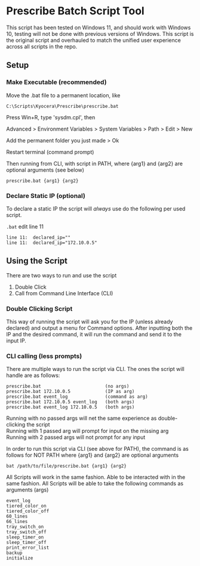 # Prescribe Batch Script Tool

This script has been tested on Windows 11, and should work with Windows 10, testing will not be done with previous versions of Windows. This script is the original script and overhauled to match the unified user experience across all scripts in the repo.

## Setup

### Make Executable (recommended)

Move the .bat file to a permanent location, like 

    C:\Scripts\Kyocera\Prescribe\prescribe.bat

Press Win+R, type 'sysdm.cpl', then <Enter>

Advanced > Environment Variables > System Variables > Path > Edit > New

Add the permanent folder you just made > Ok

Restart terminal (command prompt)

Then running from CLI, with script in PATH, where {arg1} and {arg2} are optional arguments (see below)

```shell
prescribe.bat {arg1} {arg2}
```

### Declare Static IP (optional)
To declare a static IP the script will *always* use do the following per used script.

`.bat` edit line 11

    line 11:  declared_ip=""
    line 11:  declared_ip="172.10.0.5"

## Using the Script
There are two ways to run and use the script
1) Double Click
2) Call from Command Line Interface (CLI)

### Double Clicking Script
This way of running the script will ask you for the IP (unless already declared) and output a menu for Command options. After inputting both the IP and the desired command, it will run the command and send it to the input IP.

### CLI calling (less prompts)
There are multiple ways to run the script via CLI. The ones the script will handle are as follows:

    prescribe.bat                        (no args)
    prescribe.bat 172.10.0.5             (IP as arg)
    prescribe.bat event_log              (command as arg)
    prescribe.bat 172.10.0.5 event_log   (both args)
    prescribe.bat event_log 172.10.0.5   (both args)

Running with no passed args will net the same experience as double-clicking the script<br>
Running with 1 passed arg will prompt for input on the missing arg<br>
Running with 2 passed args will not prompt for any input

In order to run this script via CLI (see above for PATH), the command is as follows for NOT PATH where {arg1} and {arg2} are optional arguments

```shell
bat /path/to/file/prescribe.bat {arg1} {arg2}
```

All Scripts will work in the same fashion. Able to be interacted with in the same fashion. All Scripts will be able to take the following commands as arguments (args)

    event_log
    tiered_color_on
    tiered_color_off
    60_lines
    66_lines
    tray_switch_on
    tray_switch_off
    sleep_timer_on
    sleep_timer_off
    print_error_list
    backup
    initialize